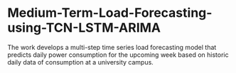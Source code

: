 # Medium-Term-Load-Forecasting-using-TCN-LSTM-ARIMA
The work develops a multi-step time series load forecasting model that predicts daily power consumption for the upcoming week based on historic daily data of consumption at a university campus.
